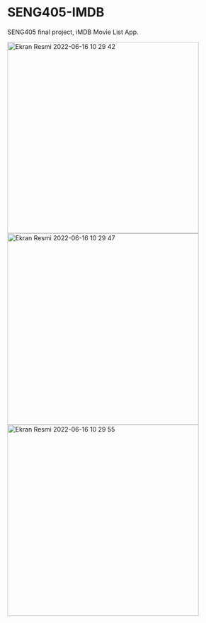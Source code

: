 # SENG405-IMDB
 SENG405 final project, iMDB Movie List App.
 
<img width="432" alt="Ekran Resmi 2022-06-16 10 29 42" src="https://user-images.githubusercontent.com/93338158/174016673-f7cb166f-2542-429d-ac6b-055346d5acf8.png">
<img width="432" alt="Ekran Resmi 2022-06-16 10 29 47" src="https://user-images.githubusercontent.com/93338158/174016703-8bf5523a-2197-4bbb-833c-b91561f5cbc4.png">
<img width="432" alt="Ekran Resmi 2022-06-16 10 29 55" src="https://user-images.githubusercontent.com/93338158/174016721-87aad014-82b5-482d-8ed6-35ea8276c97e.png">

